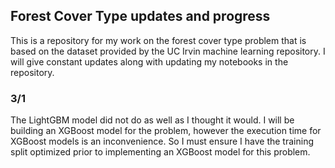 ## Forest Cover Type updates and progress

This is a repository for my work on the forest cover type problem that is based on the dataset provided by the UC Irvin machine learning repository. I will give constant updates along with updating my notebooks in the repository.

### 3/1
The LightGBM model did not do as well as I thought it would. I will be building an XGBoost model for the problem, however the execution time for XGBoost models is an inconvenience. So I must ensure I have the training split optimized prior to implementing an XGBoost model for this problem. 
